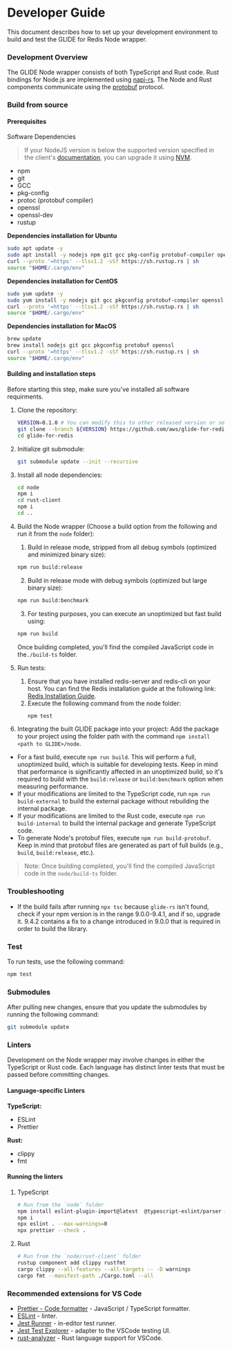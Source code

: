 # Developer Guide

This document describes how to set up your development environment to build and test the GLIDE for Redis Node wrapper.

### Development Overview

The GLIDE Node wrapper consists of both TypeScript and Rust code. Rust bindings for Node.js are implemented using [napi-rs](https://github.com/napi-rs/napi-rs). The Node and Rust components communicate using the [protobuf](https://github.com/protocolbuffers/protobuf) protocol.

### Build from source

#### Prerequisites

Software Dependencies

> If your NodeJS version is below the supported version specified in the client's [documentation](https://github.com/aws/glide-for-redis/blob/main/node/README.md#nodejs-supported-version), you can upgrade it using [NVM](https://github.com/nvm-sh/nvm?tab=readme-ov-file#install--update-script).

-   npm
-   git
-   GCC
-   pkg-config
-   protoc (protobuf compiler)
-   openssl
-   openssl-dev
-   rustup

**Dependencies installation for Ubuntu**

```bash
sudo apt update -y
sudo apt install -y nodejs npm git gcc pkg-config protobuf-compiler openssl libssl-dev
curl --proto '=https' --tlsv1.2 -sSf https://sh.rustup.rs | sh
source "$HOME/.cargo/env"
```

**Dependencies installation for CentOS**

```bash
sudo yum update -y
sudo yum install -y nodejs git gcc pkgconfig protobuf-compiler openssl openssl-devel gettext
curl --proto '=https' --tlsv1.2 -sSf https://sh.rustup.rs | sh
source "$HOME/.cargo/env"
```

**Dependencies installation for MacOS**

```bash
brew update
brew install nodejs git gcc pkgconfig protobuf openssl
curl --proto '=https' --tlsv1.2 -sSf https://sh.rustup.rs | sh
source "$HOME/.cargo/env"
```

#### Building and installation steps

Before starting this step, make sure you've installed all software requirments.

1. Clone the repository:
    ```bash
    VERSION=0.1.0 # You can modify this to other released version or set it to "main" to get the unstable branch
    git clone --branch ${VERSION} https://github.com/aws/glide-for-redis.git
    cd glide-for-redis
    ```
2. Initialize git submodule:
    ```bash
    git submodule update --init --recursive
    ```
3. Install all node dependencies:
    ```bash
    cd node
    npm i
    cd rust-client
    npm i
    cd ..
    ```
4. Build the Node wrapper (Choose a build option from the following and run it from the `node` folder):

   1. Build in release mode, stripped from all debug symbols (optimized and minimized binary size):
   ```bash
   npm run build:release
   ```

   2. Build in release mode with debug symbols (optimized but large binary size):
   ```bash
   npm run build:benchmark
   ```

   3. For testing purposes, you can execute an unoptimized but fast build using:
   ```bash
   npm run build
   ```
   Once building completed, you'll find the compiled JavaScript code in the`./build-ts` folder.

5. Run tests:
    1. Ensure that you have installed redis-server and redis-cli on your host. You can find the Redis installation guide at the following link: [Redis Installation Guide](https://redis.io/docs/install/install-redis/install-redis-on-linux/).
    2. Execute the following command from the node folder:
        ```bash
        npm test
        ```
6. Integrating the built GLIDE package into your project:
    Add the package to your project using the folder path with the command `npm install <path to GLIDE>/node`.

-   For a fast build, execute `npm run build`. This will perform a full, unoptimized build, which is suitable for developing tests. Keep in mind that performance is significantly affected in an unoptimized build, so it's required to build with the `build:release` or `build:benchmark` option when measuring performance.
-   If your modifications are limited to the TypeScript code, run `npm run build-external` to build the external package without rebuilding the internal package.
-   If your modifications are limited to the Rust code, execute `npm run build-internal` to build the internal package and generate TypeScript code.
-   To generate Node's protobuf files, execute `npm run build-protobuf`. Keep in mind that protobuf files are generated as part of full builds (e.g., `build`, `build:release`, etc.).

> Note: Once building completed, you'll find the compiled JavaScript code in the `node/build-ts` folder.

### Troubleshooting

-   If the build fails after running `npx tsc` because `glide-rs` isn't found, check if your npm version is in the range 9.0.0-9.4.1, and if so, upgrade it. 9.4.2 contains a fix to a change introduced in 9.0.0 that is required in order to build the library.

### Test

To run tests, use the following command:

```bash
npm test
```

### Submodules

After pulling new changes, ensure that you update the submodules by running the following command:

```bash
git submodule update
```

### Linters

Development on the Node wrapper may involve changes in either the TypeScript or Rust code. Each language has distinct linter tests that must be passed before committing changes.

#### Language-specific Linters

**TypeScript:**

-   ESLint
-   Prettier

**Rust:**

-   clippy
-   fmt

#### Running the linters

1. TypeScript
    ```bash
    # Run from the `node` folder
    npm install eslint-plugin-import@latest  @typescript-eslint/parser @typescript-eslint/eslint-plugin eslint-plugin-tsdoc eslint typescript eslint-plugin-import@latest eslint-config-prettier prettier
    npm i
    npx eslint . --max-warnings=0
    npx prettier --check .
    ```
2. Rust
    ```bash
    # Run from the `node/rust-client` folder
    rustup component add clippy rustfmt
    cargo clippy --all-features --all-targets -- -D warnings
    cargo fmt --manifest-path ./Cargo.toml --all
    ```

### Recommended extensions for VS Code

-   [Prettier - Code formatter](https://marketplace.visualstudio.com/items?itemName=esbenp.prettier-vscode) - JavaScript / TypeScript formatter.
-   [ESLint](https://marketplace.visualstudio.com/items?itemName=dbaeumer.vscode-eslint) - linter.
-   [Jest Runner](https://marketplace.visualstudio.com/items?itemName=firsttris.vscode-jest-runner) - in-editor test runner.
-   [Jest Test Explorer](https://marketplace.visualstudio.com/items?itemName=kavod-io.vscode-jest-test-adapter) - adapter to the VSCode testing UI.
-   [rust-analyzer](https://marketplace.visualstudio.com/items?itemName=rust-lang.rust-analyzer) - Rust language support for VSCode.
